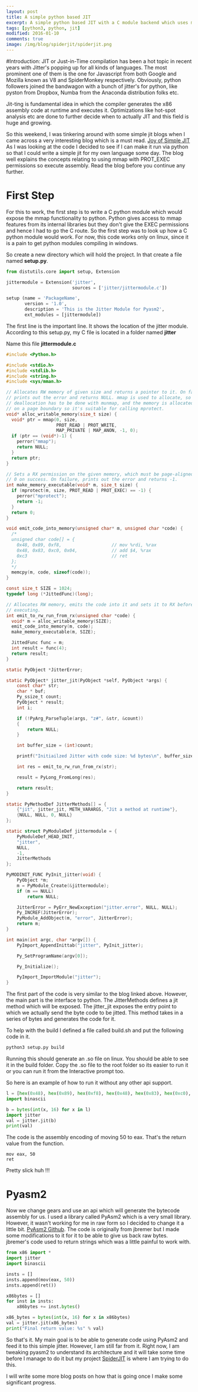 ```yaml
---
layout: post
title: A simple python based JIT
excerpt: A simple python based JIT with a C module backend which uses mmap to execute arbitrary x86 code.
tags: [python3, python, jit]
modified: 2016-01-10
comments: true
image: /img/blog/spiderjit/spiderjit.png
---
```


#Introduction:
JIT or Just-in-Time compilation has been a hot topic in recent years with Jitter's popping up for all kinds of languages. The most prominent one of them is the one for Javascript from both Google and Mozilla known as V8 and SpiderMonkey respectively. Obviously, python followers joined the bandwagon with a bunch of jitter's for python, like pyston from Dropbox, Numba from the Anaconda distribution folks etc.

Jit-ting is fundamental idea in which the compiler generates the x86 assembly code at runtime and executes it. Optimizations like hot-spot analysis etc are done to further decide when to actually JIT and this field is huge and growing.

So this weekend, I was tinkering around with some simple jit blogs when I came across a very interesting blog which is a must read. [Joy of Simple JIT](http://blog.reverberate.org/2012/12/hello-jit-world-joy-of-simple-jits.html)
As I was looking at the code I decided to see if I can make it run via python so that I could write a simple jit for my own language some day. The blog well explains the concepts relating to using mmap with PROT_EXEC permissions so execute assembly. Read the blog before you continue any further.

# First Step

For this to work, the first step is to write a C python module which would expose the mmap functionality to python. Python gives access to mmap features from its internal libraries but they don't give the EXEC permissions and hence I had to go the C route. So the first step was to look up how a C python module would work. For now, this code works only on linux, since it is a pain to get python modules compiling in windows.

So create a new directory which will hold the project. In that create a file named <b>setup.py</b>.

~~~python
from distutils.core import setup, Extension

jittermodule = Extension('jitter',
                         sources = ['jitter/jittermodule.c'])

setup (name = 'PackageName',
       version = '1.0',
       description = 'This is the Jitter Module for Pyasm2',
       ext_modules = [jittermodule])
~~~

The first line is the important line. It shows the location of the jitter module. According to this setup.py, my C file is located in a folder named <b>jitter</b>

Name this file <b>jittermodule.c</b>

~~~C
#include <Python.h>

#include <stdio.h>
#include <stdlib.h>
#include <string.h>
#include <sys/mman.h>

// Allocates RW memory of given size and returns a pointer to it. On failure,
// prints out the error and returns NULL. mmap is used to allocate, so
// deallocation has to be done with munmap, and the memory is allocated
// on a page boundary so it's suitable for calling mprotect.
void* alloc_writable_memory(size_t size) {
  void* ptr = mmap(0, size,
                   PROT_READ | PROT_WRITE,
                   MAP_PRIVATE | MAP_ANON, -1, 0);
  if (ptr == (void*)-1) {
    perror("mmap");
    return NULL;
  }
  return ptr;
}

// Sets a RX permission on the given memory, which must be page-aligned. Returns
// 0 on success. On failure, prints out the error and returns -1.
int make_memory_executable(void* m, size_t size) {
  if (mprotect(m, size, PROT_READ | PROT_EXEC) == -1) {
    perror("mprotect");
    return -1;
  }
  return 0;
}

void emit_code_into_memory(unsigned char* m, unsigned char *code) {
  /*
  unsigned char code[] = {
    0x48, 0x89, 0xf8,                   // mov %rdi, %rax
    0x48, 0x83, 0xc0, 0x04,             // add $4, %rax
    0xc3                                // ret
  };
  */
  memcpy(m, code, sizeof(code));
}

const size_t SIZE = 1024;
typedef long (*JittedFunc)(long);

// Allocates RW memory, emits the code into it and sets it to RX before
// executing.
int emit_to_rw_run_from_rx(unsigned char *code) {
  void* m = alloc_writable_memory(SIZE);
  emit_code_into_memory(m, code);
  make_memory_executable(m, SIZE);

  JittedFunc func = m;
  int result = func(4);
  return result;
}

static PyObject *JitterError;

static PyObject* jitter_jit(PyObject *self, PyObject *args) {
    const char* str;
    char * buf;
    Py_ssize_t count;
    PyObject * result;
    int i;

    if (!PyArg_ParseTuple(args, "z#", &str, &count))
    {
        return NULL;
    }

    int buffer_size = (int)count;

    printf("Initiailzed Jitter with code size: %d bytes\n", buffer_size);

    int res = emit_to_rw_run_from_rx(str);

    result = PyLong_FromLong(res);

    return result;
}

static PyMethodDef JitterMethods[] = {
	{"jit", jitter_jit, METH_VARARGS, "Jit a method at runtime"},
	{NULL, NULL, 0, NULL}
};

static struct PyModuleDef jittermodule = {
	PyModuleDef_HEAD_INIT,
	"jitter",
	NULL,
	-1,
	JitterMethods
};

PyMODINIT_FUNC PyInit_jitter(void) {
	PyObject *m;
	m = PyModule_Create(&jittermodule);
	if (m == NULL)
		return NULL;

	JitterError = PyErr_NewException("jitter.error", NULL, NULL);
	Py_INCREF(JitterError);
	PyModule_AddObject(m, "error", JitterError);
	return m;
}

int main(int argc, char *argv[]) {
	PyImport_AppendInittab("jitter", PyInit_jitter);

	Py_SetProgramName(argv[0]);

	Py_Initialize();

	PyImport_ImportModule("jitter");
}
~~~

The first part of the code is very similar to the blog linked above. However, the main part is the interface to python.
The JitterMethods defines a jit method which will be exposed. The jitter_jit exposes the entry point to which we actually send the byte code to be jitted. This method takes in a series of bytes and generates the code for it.

To help with the build I defined a file called build.sh and put the following code in it.

~~~bash
python3 setup.py build
~~~

Running this should generate an .so file on linux. You should be able to see it in the build folder.
Copy the .so file to the root folder so its easier to run it or you can run it from the Interactive prompt too.

So here is an example of how to run it without any other api support.

~~~python
l = [hex(0x48), hex(0x89), hex(0xf8), hex(0x48), hex(0x83), hex(0xc0), hex(0x04), hex(0xc3)]
import binascii

b = bytes(int(x, 16) for x in l)
import jitter
val = jitter.jit(b)
print(val)
~~~

The code is the assembly encoding of moving 50 to eax. That's the return value from the function.

~~~assembly
mov eax, 50
ret
~~~

Pretty slick huh !!!

# Pyasm2
Now we change gears and use an api which will generate the bytecode assembly for us. I used a library called PyAsm2 which is a very small library. However, it wasn't working for me in raw form so I decided to change it a little bit.
[PyAsm2 Github](https://github.com/ssarangi/pyasm2). The code is originally from jbremer but I made some modifications to it for it to be able to give us back raw bytes. jbremer's code used to return strings which was a little painful to work with.

~~~python
from x86 import *
import jitter
import binascii

insts = []
insts.append(mov(eax, 50))
insts.append(ret())

x86bytes = []
for inst in insts:
    x86bytes += inst.bytes()

x86_bytes = bytes(int(x, 16) for x in x86bytes)
val = jitter.jit(x86_bytes)
print("Final return value: %s" % val)
~~~

So that's it. My main goal is to be able to generate code using PyAsm2 and feed it to this simple jitter. However, I am still far from it. Right now, I am tweaking pyasm2 to understand its architecture and it will take some time before I manage to do it but my project [SpiderJIT](https://github.com/ssarangi/spiderjit) is where I am trying to do this.

I will write some more blog posts on how that is going once I make some significant progress.
